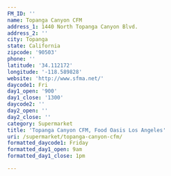 ```yaml
---
FM_ID: ''
name: Topanga Canyon CFM
address_1: 1440 North Topanga Canyon Blvd.
address_2: ''
city: Topanga
state: California
zipcode: '90503'
phone: ''
latitude: '34.112172'
longitude: '-118.589828'
website: 'http://www.sfma.net/'
daycode1: Fri
day1_open: '900'
day1_close: '1300'
daycode2: ''
day2_open: ''
day2_close: ''
category: Supermarket
title: 'Topanga Canyon CFM, Food Oasis Los Angeles'
uri: /supermarket/topanga-canyon-cfm/
formatted_daycode1: Friday
formatted_day1_open: 9am
formatted_day1_close: 1pm

---
```

